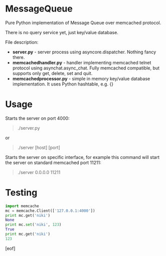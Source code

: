 MessageQueue
============

Pure Python implementation of Message Queue over memcached protocol.

There is no query service yet, just key/value database.

File description:

- **server.py** - server process using asyncore.dispatcher. Nothing fancy there.
- **memcachedhandler.py** - handler implementing memcached telnet protocol using asynchat.async_chat. Fully memcached compatible, but supports only get, delete, set and quit.
- **memcachedprocessor.py** - simple in memory key/value database implementation. It uses Python hashtable, e.g. {}

Usage
=====

Starts the server on port 4000:

> ./server.py

or

> ./server [host] [port]

Starts the server on specific interface, for example this command will start the server on standard memcached port 11211:

> ./server 0.0.0.0 11211

Testing
=======

```python
import memcache
mc = memcache.Client(['127.0.0.1:4000'])
print mc.get('niki')
None
print mc.set('niki', 123)
True
print mc.get('niki')
123
```
[eof]

